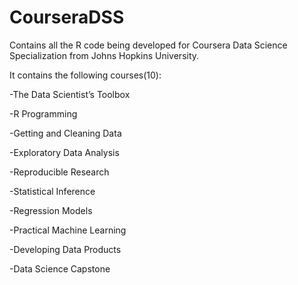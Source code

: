# CourseraDSS

Contains all the R code being developed for Coursera Data Science Specialization from Johns Hopkins University. 

It contains the following courses(10):

-The Data Scientist’s Toolbox

-R Programming

-Getting and Cleaning Data

-Exploratory Data Analysis

-Reproducible Research

-Statistical Inference

-Regression Models

-Practical Machine Learning

-Developing Data Products

-Data Science Capstone
